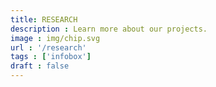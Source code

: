 ```yaml
---
title: RESEARCH
description : Learn more about our projects. 
image : img/chip.svg
url : '/research'
tags : ['infobox']
draft : false
---
```

